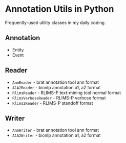 Annotation Utils in Python
================================

Frequently-used utility classes in my daily coding.

Annotation
----------
* Entity
* Event

Reader
------
* `AnnReader` - brat annotation tool ann format
* `A1A2Reader` - bionlp annotation a1, a2 format
* `RlimsReader` - RLIMS-P text-mining tool normal format 
* `RlimsVerboseReader` - RLIMS-P verbose format
* `Rlims2Reader` - RLIMS-P standoff format

Writer
------
* `AnnWriter` - brat annotation tool ann format
* `A1A2Writer` - bionlp annotation a1, a2 format